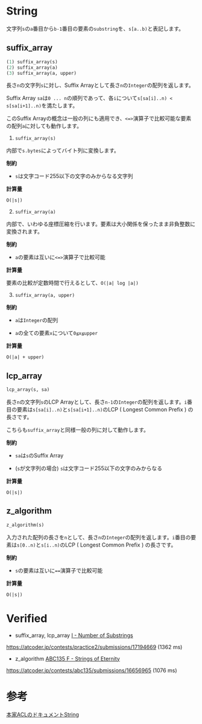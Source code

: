# String

文字列`s`の`a`番目から`b-1`番目の要素の`substring`を、`s[a..b)`と表記します。

## suffix_array

```ruby
(1) suffix_array(s)
(2) suffix_array(a)
(3) suffix_array(a, upper)
```

長さ`n`の文字列`s`に対し、Suffix Arrayとして長さ`n`の`Integer`の配列を返します。

Suffix Array `sa`は`0 ... n`の順列であって、各`i`について`s[sa[i]..n) < s[sa[i+1]..n)`を満たします。

このSuffix Arrayの概念は一般の列にも適用でき、`<=>`演算子で比較可能な要素の配列`a`に対しても動作します。

1. `suffix_array(s)`

内部で`s.bytes`によってバイト列に変換します。

**制約**

- `s`は文字コード255以下の文字のみからなる文字列

**計算量**

`O(|s|)`

2. `suffix_array(a)`

内部で、いわゆる座標圧縮を行います。要素は大小関係を保ったまま非負整数に変換されます。

**制約**

- `a`の要素は互いに`<=>`演算子で比較可能

**計算量**

要素の比較が定数時間で行えるとして、`O(|a| log |a|)`

3. `suffix_array(a, upper)`

**制約**

- `a`は`Integer`の配列

- `a`の全ての要素`x`について`0≦x≦upper`

**計算量**

`O(|a| + upper)`

## lcp_array

```ruby
lcp_array(s, sa)
```

長さ`n`の文字列`s`のLCP Arrayとして、長さ`n-1`の`Integer`の配列を返します。`i`番目の要素は`s[sa[i]..n)`と`s[sa[i+1]..n)`のLCP ( Longest Common Prefix ) の長さです。

こちらも`suffix_array`と同様一般の列に対して動作します。

**制約**

- `sa`は`s`のSuffix Array

- (`s`が文字列の場合) `s`は文字コード255以下の文字のみからなる

**計算量**

`O(|s|)`

## z_algorithm

```ruby
z_algorithm(s)
```

入力された配列の長さを`n`として、長さ`n`の`Integer`の配列を返します。`i`番目の要素は`s[0..n)`と`s[i..n)`のLCP ( Longest Common Prefix ) の長さです。

**制約**

- `s`の要素は互いに`==`演算子で比較可能

**計算量**

`O(|s|)`

# Verified

- suffix_array, lcp_array [I - Number of Substrings](https://atcoder.jp/contests/practice2/tasks/practice2_i)

https://atcoder.jp/contests/practice2/submissions/17194669 (1362 ms)

- z_algorithm [ABC135 F - Strings of Eternity](https://atcoder.jp/contests/abc135/tasks/abc135_f)

https://atcoder.jp/contests/abc135/submissions/16656965 (1076 ms)

# 参考

[本家ACLのドキュメントString](https://atcoder.github.io/ac-library/master/document_ja/string.html)
